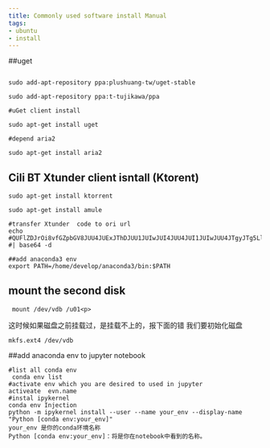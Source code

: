 ```yaml
---
title: Commonly used software install Manual
tags:
- ubuntu
- install
---
```

<!--more-->
##uget
````

sudo add-apt-repository ppa:plushuang-tw/uget-stable

sudo add-apt-repository ppa:t-tujikawa/ppa

#uGet client install

sudo apt-get install uget

#depend aria2

sudo apt-get install aria2
````
## Cili BT Xtunder client isntall (Ktorent)
````
sudo apt-get install ktorrent

sudo apt-get install amule

#transfer Xtunder  code to ori url
echo #QUFlZDJrOi8vfGZpbGV8JUU4JUExJThDJUU1JUIwJUI4JUU4JUI1JUIwJUU4JTgyJTg5LlRoZS5XYWxraW5nLkRlYWQuUzA2RTAxLiVFNCVCOCVBRCVFOCU4QiVCMSVFNSVBRCU5NyVFNSVCOSU5NS5IRFRWcmlwLjEwMjR4NTc2Lm1wNHw2NDg3NTg1MDl8ZjIyZmI2OTRjMDQ0ZmYyNjU0MjhhNTEzNWVhYzhiOTB8aD12eXFsNHFjNHpmYmx0eWNqdW1rcnNibDJza2JscTJsZnwvWlo= #| base64 -d

##add anaconda3 env
export PATH=/home/develop/anaconda3/bin:$PATH
````


## mount the second disk

` mount /dev/vdb /u01<p>`

这时候如果磁盘之前挂载过，是挂载不上的，报下面的错
我们要初始化磁盘

`mkfs.ext4 /dev/vdb`


##add anaconda env to  jupyter notebook

````
#list all conda env
 conda env list
#activate env which you are desired to used in jupyter
activeate  evn.name
#instal ipykernel
conda env Injection
python -m ipykernel install --user --name your_env --display-name "Python [conda env:your_env]"
your_env 是你的conda环境名称
Python [conda env:your_env]：将是你在notebook中看到的名称。
````
